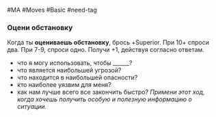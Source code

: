 #MA #Moves #Basic #need-tag

### Оцени обстановку

Когда ты **оцениваешь обстановку**, брось +Superior. При 10+ спроси два. При 7-9, спроси одно.
Получи +1, действуя согласно ответам.
- что я могу использовать, чтобы ______?
- что является наибольшей угрозой?
- что находится в наибольшей опасности?
- кто наиболее уязвим для меня?
- как нам лучше всего все закончить быстро?
*Примени этот ход, когда хочешь получить особую и полезную информацию о ситуации.*


